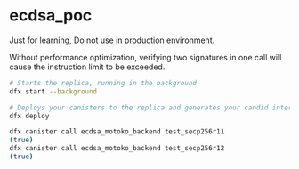 # ecdsa_poc

Just for learning, Do not use in production environment.

Without performance optimization, verifying two signatures in one call will cause the instruction limit to be exceeded.

```bash
# Starts the replica, running in the background
dfx start --background

# Deploys your canisters to the replica and generates your candid interface
dfx deploy

dfx canister call ecdsa_motoko_backend test_secp256r11
(true)
dfx canister call ecdsa_motoko_backend test_secp256r12
(true)
```
